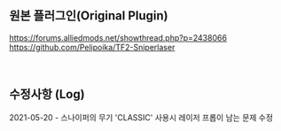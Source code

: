 ## 원본 플러그인(Original Plugin)
https://forums.alliedmods.net/showthread.php?p=2438066  
https://github.com/Pelipoika/TF2-Sniperlaser

</br>

## 수정사항 (Log)  
2021-05-20 - 스나이퍼의 무기 'CLASSIC' 사용시 레이저 프롭이 남는 문제 수정
